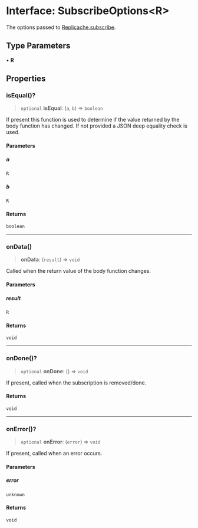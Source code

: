 # Interface: SubscribeOptions\<R\>

The options passed to [Replicache.subscribe](../classes/Replicache.md#subscribe).

## Type Parameters

• **R**

## Properties

### isEqual()?

> `optional` **isEqual**: (`a`, `b`) => `boolean`

If present this function is used to determine if the value returned by the
body function has changed. If not provided a JSON deep equality check is
used.

#### Parameters

##### a

`R`

##### b

`R`

#### Returns

`boolean`

***

### onData()

> **onData**: (`result`) => `void`

Called when the return value of the body function changes.

#### Parameters

##### result

`R`

#### Returns

`void`

***

### onDone()?

> `optional` **onDone**: () => `void`

If present, called when the subscription is removed/done.

#### Returns

`void`

***

### onError()?

> `optional` **onError**: (`error`) => `void`

If present, called when an error occurs.

#### Parameters

##### error

`unknown`

#### Returns

`void`
